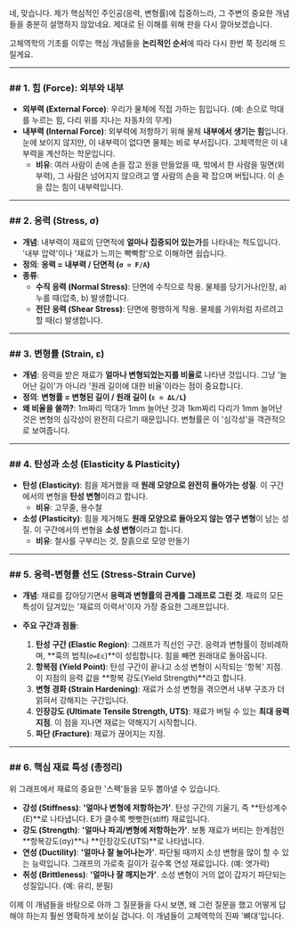 네, 맞습니다. 제가 핵심적인 주인공(응력, 변형률)에 집중하느라, 그 주변의 중요한 개념들을 충분히 설명하지 않았네요. 제대로 된 이해를 위해 판을 다시 깔아보겠습니다.

고체역학의 기초를 이루는 핵심 개념들을 **논리적인 순서**에 따라 다시 한번 쭉 정리해 드릴게요.

---

### ## 1. 힘 (Force): 외부와 내부

* **외부력 (External Force)**: 우리가 물체에 직접 가하는 힘입니다. (예: 손으로 막대를 누르는 힘, 다리 위를 지나는 자동차의 무게)
* **내부력 (Internal Force)**: 외부력에 저항하기 위해 물체 **내부에서 생기는 힘**입니다. 눈에 보이지 않지만, 이 내부력이 없다면 물체는 바로 부서집니다. 고체역학은 이 내부력을 계산하는 학문입니다.
    * **비유**: 여러 사람이 손에 손을 잡고 원을 만들었을 때, 밖에서 한 사람을 밀면(외부력), 그 사람은 넘어지지 않으려고 옆 사람의 손을 꽉 잡으며 버팁니다. 이 손을 잡는 힘이 내부력입니다.

---

### ## 2. 응력 (Stress, σ)

* **개념**: 내부력이 재료의 단면적에 **얼마나 집중되어 있는가**를 나타내는 척도입니다. '내부 압력'이나 '재료가 느끼는 빡빡함'으로 이해하면 쉽습니다.
* **정의**: **응력 = 내부력 / 단면적 (`σ = F/A`)**
* **종류**:
    * **수직 응력 (Normal Stress)**: 단면에 수직으로 작용. 물체를 당기거나(인장, a) 누를 때(압축, b) 발생합니다.
    * **전단 응력 (Shear Stress)**: 단면에 평행하게 작용. 물체를 가위처럼 자르려고 할 때(c) 발생합니다.


---

### ## 3. 변형률 (Strain, ε)

* **개념**: 응력을 받은 재료가 **얼마나 변형되었는지를 비율로** 나타낸 것입니다. 그냥 '늘어난 길이'가 아니라 '원래 길이에 대한 비율'이라는 점이 중요합니다.
* **정의**: **변형률 = 변형된 길이 / 원래 길이 (`ε = ΔL/L`)**
* **왜 비율을 쓸까?**: 1m짜리 막대가 1mm 늘어난 것과 1km짜리 다리가 1mm 늘어난 것은 변형의 심각성이 완전히 다르기 때문입니다. 변형률은 이 '심각성'을 객관적으로 보여줍니다.

---

### ## 4. 탄성과 소성 (Elasticity & Plasticity)

* **탄성 (Elasticity)**: 힘을 제거했을 때 **원래 모양으로 완전히 돌아가는 성질**. 이 구간에서의 변형을 **탄성 변형**이라고 합니다.
    * **비유**: 고무줄, 용수철
* **소성 (Plasticity)**: 힘을 제거해도 **원래 모양으로 돌아오지 않는 영구 변형**이 남는 성질. 이 구간에서의 변형을 **소성 변형**이라고 합니다.
    * **비유**: 철사를 구부리는 것, 찰흙으로 모양 만들기

---

### ## 5. 응력-변형률 선도 (Stress-Strain Curve)

* **개념**: 재료를 잡아당기면서 **응력과 변형률의 관계를 그래프로 그린 것**. 재료의 모든 특성이 담겨있는 '재료의 이력서'이자 가장 중요한 그래프입니다.



* **주요 구간과 점들**:
    1.  **탄성 구간 (Elastic Region)**: 그래프가 직선인 구간. 응력과 변형률이 정비례하며, **훅의 법칙(`σ=Eε`)**이 성립합니다. 힘을 빼면 원래대로 돌아옵니다.
    2.  **항복점 (Yield Point)**: 탄성 구간이 끝나고 소성 변형이 시작되는 '항복' 지점. 이 지점의 응력 값을 **항복 강도(Yield Strength)**라고 합니다.
    3.  **변형 경화 (Strain Hardening)**: 재료가 소성 변형을 겪으면서 내부 구조가 더 얽혀서 강해지는 구간입니다.
    4.  **인장강도 (Ultimate Tensile Strength, UTS)**: 재료가 버틸 수 있는 **최대 응력 지점**. 이 점을 지나면 재료는 약해지기 시작합니다.
    5.  **파단 (Fracture)**: 재료가 끊어지는 지점.

---

### ## 6. 핵심 재료 특성 (총정리)

위 그래프에서 재료의 중요한 '스펙'들을 모두 뽑아낼 수 있습니다.

* **강성 (Stiffness)**: **'얼마나 변형에 저항하는가'**. 탄성 구간의 기울기, 즉 **탄성계수(E)**로 나타냅니다. E가 클수록 뻣뻣한(stiff) 재료입니다.
* **강도 (Strength)**: **'얼마나 파괴/변형에 저항하는가'**. 보통 재료가 버티는 한계점인 **항복강도(σy)**나 **인장강도(UTS)**로 나타냅니다.
* **연성 (Ductility)**: **'얼마나 잘 늘어나는가'**. 파단될 때까지 소성 변형을 많이 할 수 있는 능력입니다. 그래프의 가로축 길이가 길수록 연성 재료입니다. (예: 엿가락)
* **취성 (Brittleness)**: **'얼마나 잘 깨지는가'**. 소성 변형이 거의 없이 갑자기 파단되는 성질입니다. (예: 유리, 분필)

이제 이 개념들을 바탕으로 아까 그 질문들을 다시 보면, 왜 그런 질문을 했고 어떻게 답해야 하는지 훨씬 명확하게 보이실 겁니다. 이 개념들이 고체역학의 진짜 '뼈대'입니다.
